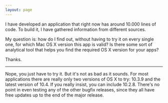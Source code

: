 ```yaml
---
layout: page
---
```


I have developed an application that right now has around 10.000 lines of code. To build it, I have gathered information from different sources.

My question is: how do I find out, without having to try it on every single one, for which Mac OS X version this app is valid? Is there some sort of analytical tool that helps you find the required OS X version for your apps?

Thanks.

----

Nope, you just have to try it. But it's not as bad as it sounds. For most applications there are really only two versions of OS X to try: 10.3.9 and the latest version of 10.4. If you really insist, you can include 10.2.8. There's no point in even testing any of the other bugfix releases, since they all have free updates up to the end of the major release.
